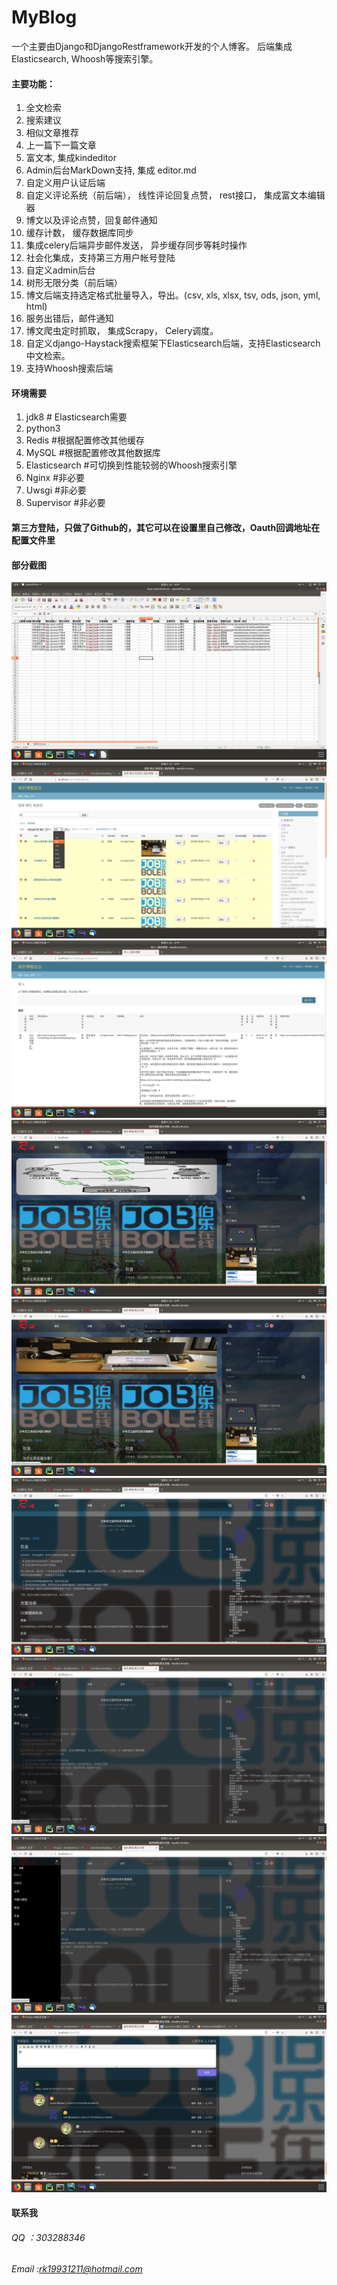 # MyBlog
一个主要由Django和DjangoRestframework开发的个人博客。
后端集成Elasticsearch, Whoosh等搜索引擎。

#### 主要功能：
1. 全文检索
2. 搜索建议
3. 相似文章推荐            
4. 上一篇下一篇文章
5. 富文本, 集成kindeditor
6. Admin后台MarkDown支持, 集成 editor.md
7. 自定义用户认证后端
8. 自定义评论系统（前后端）， 线性评论回复点赞， rest接口， 集成富文本编辑器
9. 博文以及评论点赞，回复邮件通知
10. 缓存计数， 缓存数据库同步
11. 集成celery后端异步邮件发送， 异步缓存同步等耗时操作
12. 社会化集成，支持第三方用户帐号登陆
13. 自定义admin后台
14. 树形无限分类（前后端）
15. 博文后端支持选定格式批量导入，导出。(csv, xls, xlsx, tsv, ods, json, yml, html)
16. 服务出错后，邮件通知
17. 博文爬虫定时抓取， 集成Scrapy， Celery调度。
18. 自定义django-Haystack搜索框架下Elasticsearch后端，支持Elasticsearch中文检索。
19. 支持Whoosh搜索后端

#### 环境需要
1. jdk8           # Elasticsearch需要
2. python3
3. Redis        #根据配置修改其他缓存
4. MySQL        #根据配置修改其他数据库
5. Elasticsearch    #可切换到性能较弱的Whoosh搜索引擎
6. Nginx            #非必要
7. Uwsgi            #非必要
8. Supervisor        #非必要

#### 第三方登陆，只做了Github的，其它可以在设置里自己修改，Oauth回调地址在配置文件里

#### 部分截图
![](static/images/d1.png)
![](static/images/d2.png)
![](static/images/d3.png)
![](static/images/d4.png)
![](static/images/d5.png)
![](static/images/d6.png)
![](static/images/d7.png)
![](static/images/d8.png)
![](static/images/d9.png)

#### 联系我
###### QQ ：303288346
###### Email :rk19931211@hotmail.com
